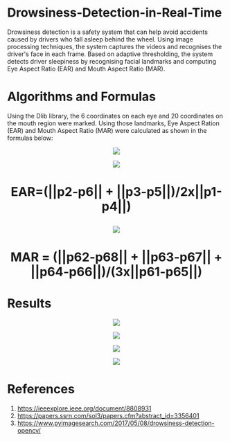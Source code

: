 # Drowsiness-Detection-in-Real-Time
Drowsiness detection is a safety system that can help avoid accidents caused by drivers who fall asleep behind the wheel. Using image processing techniques, the system captures the videos and recognises the driver's face in each frame. Based on adaptive thresholding, the system detects driver sleepiness by recognising facial landmarks and computing Eye Aspect Ratio (EAR) and Mouth Aspect Ratio (MAR).

# Algorithms and Formulas
Using the Dlib library, the 6 coordinates on each eye and 20 coordinates on the mouth region were marked. Using those landmarks, Eye Aspect Ration (EAR) and Mouth Aspect Ratio (MAR) were calculated as shown in the formulas below:

<p align="center">
          <img src="https://user-images.githubusercontent.com/66065738/152203244-52d8c827-1fbf-4387-8237-c5d63779f741.png">
</p>

<p align="center">
          <img src="https://user-images.githubusercontent.com/66065738/152202994-75fdb868-61b7-4164-973e-1b62c1252800.png">      
</p>

# <p align="center"> EAR=(||p2-p6|| + ||p3-p5||)/2x||p1-p4||)</p>

<p align="center">
          <img src="https://user-images.githubusercontent.com/66065738/152202892-4a3a2c66-a9d1-4249-9651-7204d2fb84c7.png">      
</p>

# <p align="center"> MAR = (||p62-p68|| + ||p63-p67|| + ||p64-p66||)/(3x||p61-p65||) </p>



# Results
<p align="center">
<img src="https://user-images.githubusercontent.com/66065738/151976404-d03b693e-d260-4243-a67b-f952a5c5548c.png">
</p>
<p align="center">          
<img src="https://user-images.githubusercontent.com/66065738/151977127-5707590c-32ea-4f55-9907-eeffa587c2ed.png">
</p>
<p align="center">         
<img src="https://user-images.githubusercontent.com/66065738/151976418-a77b87e8-720a-4b35-9894-b7df2c661bc2.png">
</p>
<p align="center">           
<img src="https://user-images.githubusercontent.com/66065738/151976426-7e9af900-9778-4cb4-8940-2383745d90e0.png">
</p>       






# References
1) https://ieeexplore.ieee.org/document/8808931
2) https://papers.ssrn.com/sol3/papers.cfm?abstract_id=3356401
3) https://www.pyimagesearch.com/2017/05/08/drowsiness-detection-opencv/
